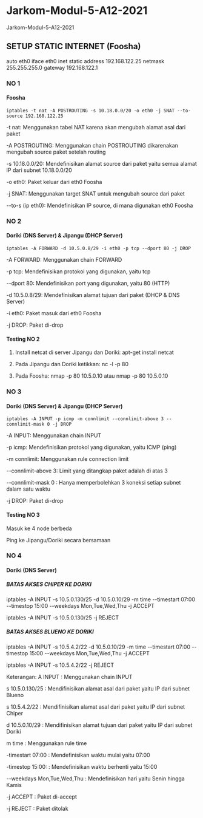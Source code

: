 # Jarkom-Modul-5-A12-2021
Jarkom-Modul-5-A12-2021

## SETUP STATIC INTERNET (Foosha)
auto eth0
iface eth0 inet static
    address 192.168.122.25
    netmask 255.255.255.0
    gateway 192.168.122.1

### NO 1 
#### Foosha
```
iptables -t nat -A POSTROUTING -s 10.18.0.0/20 -o eth0 -j SNAT --to-source 192.168.122.25
```
-t nat: Menggunakan tabel NAT karena akan mengubah alamat asal dari paket

-A POSTROUTING: Menggunakan chain POSTROUTING dikarenakan mengubah source paket setelah routing

-s 10.18.0.0/20: Mendefinisikan alamat source dari paket yaitu semua alamat IP dari subnet 10.18.0.0/20

-o eth0: Paket keluar dari eth0 Foosha

-j SNAT: Menggunakan target SNAT untuk mengubah source dari paket

--to-s (ip eth0): Mendefinisikan IP source, di mana digunakan eth0 Foosha

### NO 2 
#### Doriki (DNS Server) & Jipangu (DHCP Server)
```
iptables -A FORWARD -d 10.5.0.8/29 -i eth0 -p tcp --dport 80 -j DROP
```

-A FORWARD: Menggunakan chain FORWARD

-p tcp: Mendefinisikan protokol yang digunakan, yaitu tcp

--dport 80: Mendefinisikan port yang digunakan, yaitu 80 (HTTP)

-d 10.5.0.8/29: Mendefinisikan alamat tujuan dari paket (DHCP & DNS Server) 

-i eth0: Paket masuk dari eth0 Foosha

-j DROP: Paket di-drop

#### Testing NO 2
1. Install netcat di server Jipangu dan Doriki: apt-get install netcat

2. Pada Jipangu dan Doriki ketikkan: nc -l -p 80

3. Pada Foosha: nmap -p 80 10.5.0.10 atau nmap -p 80 10.5.0.10

### NO 3
#### Doriki (DNS Server) & Jipangu (DHCP Server)
```
iptables -A INPUT -p icmp -m connlimit --connlimit-above 3 --connlimit-mask 0 -j DROP
```

-A INPUT: Menggunakan chain INPUT

-p icmp: Mendefinisikan protokol yang digunakan, yaitu ICMP (ping)

-m connlimit: Menggunakan rule connection limit

--connlimit-above 3: Limit yang ditangkap paket adalah di atas 3

--connlimit-mask 0 : Hanya memperbolehkan 3 koneksi setiap subnet dalam satu waktu

-j DROP: Paket di-drop

#### Testing NO 3
Masuk ke 4 node berbeda

Ping ke Jipangu/Doriki secara bersamaan

### NO 4
#### Doriki (DNS Server) 

##### BATAS AKSES CHIPER KE DORIKI
iptables -A INPUT -s 10.5.0.130/25 -d 10.5.0.10/29 -m time --timestart 07:00 --timestop 15:00 --weekdays Mon,Tue,Wed,Thu -j ACCEPT

iptables -A INPUT -s 10.5.0.130/25 -j REJECT

#####  BATAS AKSES BLUENO KE DORIKI
iptables -A INPUT -s 10.5.4.2/22  -d 10.5.0.10/29 -m time --timestart 07:00 --timestop 15:00 --weekdays Mon,Tue,Wed,Thu -j ACCEPT

iptables -A INPUT -s 10.5.4.2/22  -j REJECT

Keterangan:
A INPUT : Menggunakan chain INPUT

s 10.5.0.130/25 : Mendifinisikan alamat asal dari paket yaitu IP dari subnet Blueno

s 10.5.4.2/22 : Mendifinisikan alamat asal dari paket yaitu IP dari subnet Chiper

d 10.5.0.10/29 : Mendifinisikan alamat tujuan dari paket yaitu IP dari subnet Doriki

m time : Menggunakan rule time

-timestart 07:00 : Mendefinisikan waktu mulai yaitu 07:00

-timestop 15:00: : Mendefinisikan waktu berhenti yaitu 15:00

--weekdays Mon,Tue,Wed,Thu : Mendefinisikan hari yaitu Senin hingga Kamis

-j ACCEPT : Paket di-accept

-j REJECT : Paket ditolak

